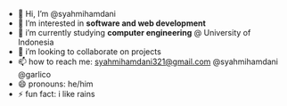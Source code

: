 - 👋 Hi, I’m @syahmihamdani
- 👀 I’m interested in **software and web development**
- 🌱 i’m currently studying **computer engineering** @ University of Indonesia
- 💞️ i’m looking to collaborate on projects
- 📫 how to reach me: syahmihamdani321@gmail.com @syahmihamdani @garlico
- 😄 pronouns: he/him
- ⚡ fun fact: i like rains

<!---
syahmihamdani/syahmihamdani is a ✨ special ✨ repository because its `README.md` (this file) appears on your GitHub profile.
You can click the Preview link to take a look at your changes.
--->
